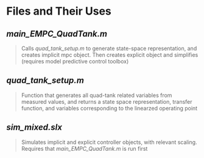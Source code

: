 # Files and Their Uses

## *main_EMPC_QuadTank.m*
> Calls *quad_tank_setup.m* to generate state-space representation, and creates implicit mpc object. Then creates 
> explicit object and simplifies (requires model predictive control toolbox)

## *quad_tank_setup.m*
> Function that generates all quad-tank related variables from measured values, and returns a 
> state space representation, transfer function, and variables corresponding to the linearzed operating point

## *sim_mixed.slx*
> Simulates implicit and explicit controller objects, with relevant scaling. Requires that *main_EMPC_QuadTank.m* is run first
